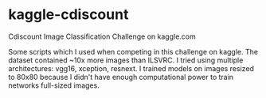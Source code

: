 # kaggle-cdiscount
Cdiscount Image Classification Challenge on kaggle.com

Some scripts which I used when competing in this challenge on kaggle.
The dataset contained ~10x more images than ILSVRC.
I tried using multiple architectures: vgg16, xception, resnext. I trained models on images resized to 80x80 because I didn't have enough computational power to train networks full-sized images.
